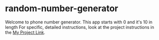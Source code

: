 # random-number-generator
Welcome to phone number generator.
This app starts with 0 and it's 10 in length
For specific, detailed instructions, look at the project instructions in the [My Project Link](https://olasam4liv.github.io/random-number-generator).
 
